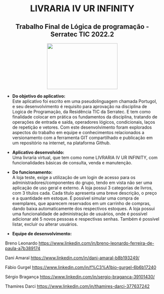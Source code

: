 <h1 align="center"> LIVRARIA IV UR INFINITY </h1>
<h2 align="center"> Trabalho Final de Lógica de programação - Serratec TIC 2022.2 </h1>
<p align="center"><img width="230" height="150" src="https://svgsilh.com/svg/1973672.svg"></p>

- <b>Do objetivo do aplicativo:</b><br>
Este aplicativo foi escrito em uma pseudolinguagem chamada Portugol, e seu desenvolvimento é requisito para aprovação na disciplina de Logica de Programação, da Residência TIC da Serratec. E tem como finalidade colocar em prática os fundamentos da disciplina, tratando de operações de entrada e saída, operadores lógicos, condicionais, laços de repetição e vetores. Com este desenvolvimento foram explorados aspectos do trabalho em equipe e conhecimentos relacionados a versionamento com a ferramenta GIT compartilhado e publicação em um repositório na internet, na plataforma Github.

- <b>Aplicativo desenvolvido:</b><br>
Uma livraria virtual, que tem como nome LIVRARIA IV UR INFINITY, com funcionalidades básicas de consulta, venda e manutenção.

- <b>Do funcionamento: </b><br>
A loja teste, exige a utilização de um login de acesso para os administradores/componentes do grupo, tendo em vista não ser uma aplicação de uso geral e externo. A loja possui 3 categorias de livros, com 3 títulos cada. 
Cada título apresenta uma breve descrição, o preço e a quantidade em estoque. É possível simular uma compra de exemplares, que aparecem reservados em um carrinho de compras, dando baixa automaticamente dos respectivos estoques. A loja possui uma funcionalidade de administração de usuários, onde é possível adicionar até 5 novos pessoas e respectivas senhas. Também é possível listar, excluir ou alterar usuários. 

- <b>Equipe de desenvolvimento:</b><br>

Breno Leonardo
https://www.linkedin.com/in/breno-leonardo-ferreira-de-paula-a7b389174

Dani Amaral
https://www.linkedin.com/in/dani-amaral-b8b193249/

Fábio Gurgel
https://www.linkedin.com/in/f%C3%A1bio-gurgel-6b6b17240

Sérgio Bragança
https://www.linkedin.com/in/sergio-braganca-39101430/

Thamires Darci
https://www.linkedin.com/in/thamires-darci-377637242
